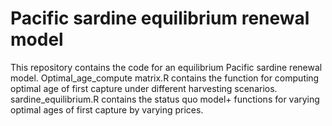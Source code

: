 # Pacific sardine equilibrium renewal model
This repository contains the code for an equilibrium Pacific sardine renewal model.
Optimal_age_compute matrix.R contains the function for computing optimal age of first capture under different harvesting scenarios.
sardine_equilibrium.R contains the status quo model+ functions for varying optimal ages of first capture by varying prices.
